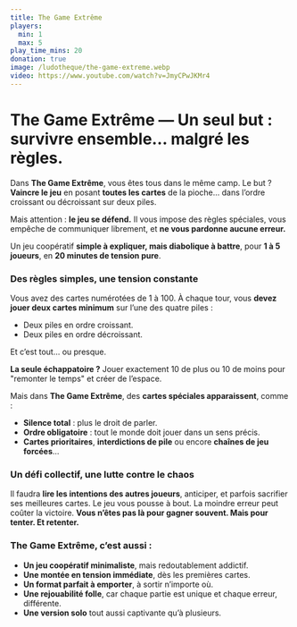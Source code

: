 ```yaml
---
title: The Game Extrême
players:
  min: 1
  max: 5
play_time_mins: 20
donation: true
image: /ludotheque/the-game-extreme.webp
video: https://www.youtube.com/watch?v=JmyCPwJKMr4
---
```


# **The Game Extrême — Un seul but : survivre ensemble… malgré les règles.**

Dans **The Game Extrême**, vous êtes tous dans le même camp. Le but ? **Vaincre le jeu** en posant **toutes les cartes** de la pioche… dans l’ordre croissant ou décroissant sur deux piles.

Mais attention : **le jeu se défend.** Il vous impose des règles spéciales, vous empêche de communiquer librement, et **ne vous pardonne aucune erreur.**

Un jeu coopératif **simple à expliquer, mais diabolique à battre**, pour **1 à 5 joueurs**, en **20 minutes de tension pure**.

### Des règles simples, une tension constante

Vous avez des cartes numérotées de 1 à 100. À chaque tour, vous **devez jouer deux cartes minimum** sur l’une des quatre piles :

- Deux piles en ordre croissant.
- Deux piles en ordre décroissant.

Et c’est tout… ou presque.

**La seule échappatoire ?** Jouer exactement 10 de plus ou 10 de moins pour "remonter le temps" et créer de l’espace.

Mais dans **The Game Extrême**, des **cartes spéciales apparaissent**, comme :

- **Silence total** : plus le droit de parler.
- **Ordre obligatoire** : tout le monde doit jouer dans un sens précis.
- **Cartes prioritaires**, **interdictions de pile** ou encore **chaînes de jeu forcées**…

### Un défi collectif, une lutte contre le chaos

Il faudra **lire les intentions des autres joueurs**, anticiper, et parfois sacrifier ses meilleures cartes. Le jeu vous pousse à bout. La moindre erreur peut coûter la victoire. **Vous n’êtes pas là pour gagner souvent. Mais pour tenter. Et retenter.**

### The Game Extrême, c’est aussi :

- **Un jeu coopératif minimaliste**, mais redoutablement addictif.
- **Une montée en tension immédiate**, dès les premières cartes.
- **Un format parfait à emporter**, à sortir n’importe où.
- **Une rejouabilité folle**, car chaque partie est unique et chaque erreur, différente.
- **Une version solo** tout aussi captivante qu’à plusieurs.
